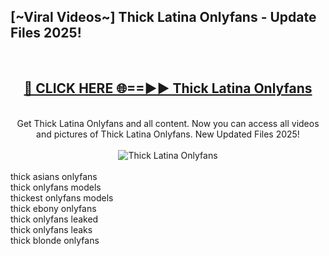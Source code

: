 <h2>[~Viral Videos~] Thick Latina Onlyfans - Update Files 2025!</h2>
<br>
<div align="center">
<h2><a href="https://betterlinks.top/A2PfLJ" rel="nofollow">🔴 CLICK HERE 🌐==►► Thick Latina Onlyfans</a></h2>
<br>
Get Thick Latina Onlyfans and all content. Now you can access all videos and pictures of Thick Latina Onlyfans. New Updated Files 2025!
<br>
<br>
<a href="https://betterlinks.top/A2PfLJ" rel="nofollow" data-target="animated-image.originalLink"><img src="https://i.ibb.co.com/WyWwxjT/player-gif2.gif" alt="Thick Latina Onlyfans" style="max-width: 100%; display: inline-block;" data-target="animated-image.originalImage"></a>
</div>
<br>
thick asians onlyfans<br>
thick onlyfans models<br>
thickest onlyfans models<br>
thick ebony onlyfans<br>
thick onlyfans leaked<br>
thick onlyfans leaks<br>
thick blonde onlyfans
